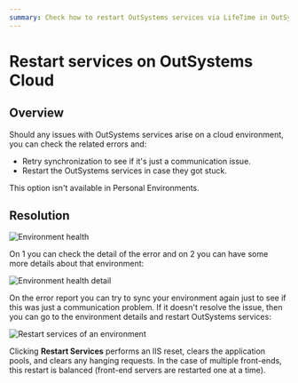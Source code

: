 ```yaml
---
summary: Check how to restart OutSystems services via LifeTime in OutSystems Cloud infrastructures.
---
```


# Restart services on OutSystems Cloud


## Overview 

Should any issues with OutSystems services arise on a cloud environment, you can check the related errors and:

* Retry synchronization to see if it's just a communication issue.
* Restart the OutSystems services in case they got stuck.


This option isn't available in Personal Environments.


## Resolution 

![Environment health](images/restart-cloud-health-lt.png)

On 1 you can check the detail of the error and on 2 you can have some more details about that environment:

![Environment health detail](images/restart-cloud-status-lt.png)

On the error report you can try to sync your environment again just to see if this was just a communication problem. If it doesn't resolve the issue, then you can go to the environment details and restart OutSystems services:


![Restart services of an environment](images/restart-cloud-lt.png)

<div class="info" markdown="1">

Clicking **Restart Services** performs an IIS reset, clears the application pools, and clears any hanging requests. In the case of multiple front-ends, this restart is balanced (front-end servers are restarted one at a time).

</div>

